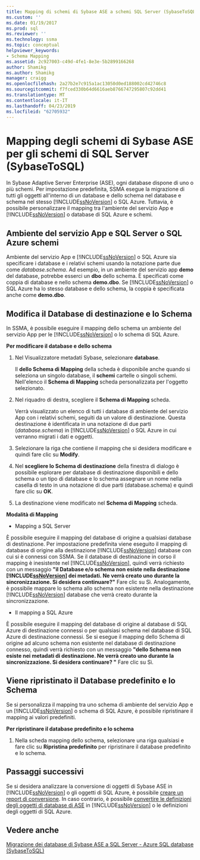 ```yaml
---
title: Mapping di schemi di Sybase ASE a schemi SQL Server (SybaseToSQL) | Microsoft Docs
ms.custom: ''
ms.date: 01/19/2017
ms.prod: sql
ms.reviewer: ''
ms.technology: ssma
ms.topic: conceptual
helpviewer_keywords:
- Schema Mapping
ms.assetid: 2c927003-c49d-4fe1-8e3e-5b2899166268
author: Shamikg
ms.author: Shamikg
manager: craigg
ms.openlocfilehash: 2a27b2e7c915a1ac13050d0ed188002cd42746c8
ms.sourcegitcommit: f7fced330b64d6616aeb8766747295807c92dd41
ms.translationtype: MT
ms.contentlocale: it-IT
ms.lasthandoff: 04/23/2019
ms.locfileid: "62705932"
---
```

# <a name="mapping-sybase-ase-schemas-to-sql-server-schemas-sybasetosql"></a>Mapping degli schemi di Sybase ASE per gli schemi di SQL Server (SybaseToSQL)
In Sybase Adaptive Server Enterprise (ASE), ogni database dispone di uno o più schemi. Per impostazione predefinita, SSMA esegue la migrazione di tutti gli oggetti all'interno di un database e dello schema nel database e schema nel stesso [!INCLUDE[ssNoVersion](../../includes/ssnoversion-md.md)] o SQL Azure. Tuttavia, è possibile personalizzare il mapping tra l'ambiente del servizio App e [!INCLUDE[ssNoVersion](../../includes/ssnoversion-md.md)] o database di SQL Azure e schemi.  
  
## <a name="ase-and-sql-server-or-sql-azure-schemas"></a>Ambiente del servizio App e SQL Server o SQL Azure schemi  
Ambiente del servizio App e [!INCLUDE[ssNoVersion](../../includes/ssnoversion-md.md)] o SQL Azure sia specificare i database e i relativi schemi usando la notazione parte due come *database.schema*. Ad esempio, in un ambiente del servizio app **demo** del database, potrebbe esserci un **dbo** dello schema. È specificati come coppia di database e nello schema **demo.dbo**. Se [!INCLUDE[ssNoVersion](../../includes/ssnoversion-md.md)] o SQL Azure ha lo stesso database e dello schema, la coppia è specificata anche come **demo.dbo**.  
  
## <a name="modifying-the-target-database-and-schema"></a>Modifica il Database di destinazione e lo Schema  
In SSMA, è possibile eseguire il mapping dello schema un ambiente del servizio App per le [!INCLUDE[ssNoVersion](../../includes/ssnoversion-md.md)] o lo schema di SQL Azure.  
  
**Per modificare il database e dello schema**  
  
1.  Nel Visualizzatore metadati Sybase, selezionare **database**.  
  
    Il **dello Schema di Mapping** della scheda è disponibile anche quando si seleziona un singolo database, il **schemi** cartelle o singoli schemi. Nell'elenco il **Schema di Mapping** scheda personalizzata per l'oggetto selezionato.  
  
2.  Nel riquadro di destra, scegliere il **Schema di Mapping** scheda.  
  
    Verrà visualizzato un elenco di tutti i database di ambiente del servizio App con i relativi schemi, seguiti da un valore di destinazione. Questa destinazione è identificata in una notazione di due parti (*database.schema*) in [!INCLUDE[ssNoVersion](../../includes/ssnoversion-md.md)] o SQL Azure in cui verranno migrati i dati e oggetti.  
  
3.  Selezionare la riga che contiene il mapping che si desidera modificare e quindi fare clic su **Modify**.  
  
4.  Nel **scegliere lo Schema di destinazione** della finestra di dialogo è possibile esplorare per database di destinazione disponibili e dello schema o un tipo di database e lo schema assegnare un nome nella casella di testo in una notazione di due parti (database.schema) e quindi fare clic su **OK**.  
  
5.  La destinazione viene modificato nel **Schema di Mapping** scheda.  
  
**Modalità di Mapping**  
  
-   Mapping a SQL Server  
  
È possibile eseguire il mapping del database di origine a qualsiasi database di destinazione. Per impostazione predefinita viene eseguito il mapping di database di origine alla destinazione [!INCLUDE[ssNoVersion](../../includes/ssnoversion-md.md)] database con cui si è connessi con SSMA. Se il database di destinazione in corso il mapping è inesistente nel [!INCLUDE[ssNoVersion](../../includes/ssnoversion-md.md)], quindi verrà richiesto con un messaggio **"il Database e/o schema non esiste nella destinazione [!INCLUDE[ssNoVersion](../../includes/ssnoversion-md.md)] dei metadati. Ne verrà creato uno durante la sincronizzazione. Si desidera continuare?"** Fare clic su Sì. Analogamente, è possibile mappare lo schema allo schema non esistente nella destinazione [!INCLUDE[ssNoVersion](../../includes/ssnoversion-md.md)] database che verrà creato durante la sincronizzazione.  
  
-   Il mapping a SQL Azure  
  
È possibile eseguire il mapping del database di origine al database di SQL Azure di destinazione connessi o per qualsiasi schema nel database di SQL Azure di destinazione connessi. Se si esegue il mapping dello Schema di origine ad alcuno schema non esistente nel database di destinazione connesso, quindi verrà richiesto con un messaggio **"dello Schema non esiste nei metadati di destinazione. Ne verrà creato uno durante la sincronizzazione. Si desidera continuare? "** Fare clic su Sì.  
  
## <a name="reverting-to-the-default-database-and-schema"></a>Viene ripristinato il Database predefinito e lo Schema  
Se si personalizza il mapping tra uno schema di ambiente del servizio App e un [!INCLUDE[ssNoVersion](../../includes/ssnoversion-md.md)] o schema di SQL Azure, è possibile ripristinare il mapping ai valori predefiniti.  
  
**Per ripristinare il database predefinito e lo schema**  
  
1.  Nella scheda mapping dello schema, selezionare una riga qualsiasi e fare clic su **Ripristina predefinito** per ripristinare il database predefinito e lo schema.  
  
## <a name="next-steps"></a>Passaggi successivi  
Se si desidera analizzare la conversione di oggetti di Sybase ASE in [!INCLUDE[ssNoVersion](../../includes/ssnoversion-md.md)] o gli oggetti di SQL Azure, è possibile [creare un report di conversione](assessing-sybase-ase-database-objects-for-conversion-sybasetosql.md). In caso contrario, è possibile [convertire le definizioni degli oggetti di database di ASE](converting-sybase-ase-database-objects-sybasetosql.md) in [!INCLUDE[ssNoVersion](../../includes/ssnoversion-md.md)] o le definizioni degli oggetti di SQL Azure.  
  
## <a name="see-also"></a>Vedere anche  
[Migrazione dei database di Sybase ASE a SQL Server - Azure SQL database &#40;SybaseToSQL&#41;](../../ssma/sybase/migrating-sybase-ase-databases-to-sql-server-azure-sql-db-sybasetosql.md)  
  
